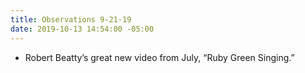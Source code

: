 ```yaml
---
title: Observations 9-21-19
date: 2019-10-13 14:54:00 -05:00
---
```


- Robert Beatty’s great new video from July, “Ruby Green Singing.”